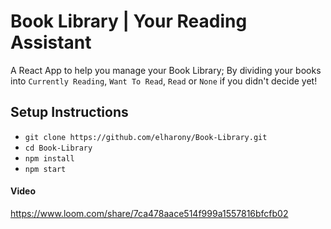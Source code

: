 # Book Library | Your Reading Assistant
A React App to help you manage your Book Library; By dividing your books into `Currently Reading`, `Want To Read`, `Read` or `None` if you didn't decide yet!

## Setup Instructions
- `git clone https://github.com/elharony/Book-Library.git`
- `cd Book-Library`
- `npm install`
- `npm start`
####  Video
https://www.loom.com/share/7ca478aace514f999a1557816bfcfb02
